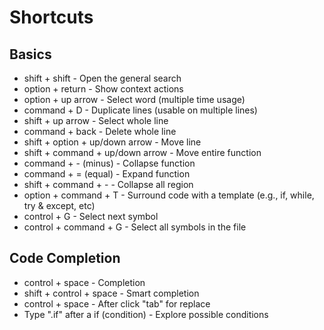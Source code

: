 # Shortcuts
## Basics
- shift + shift - Open the general search
- option + return - Show context actions
- option + up arrow - Select word (multiple time usage)
- command + D - Duplicate lines (usable on multiple lines)
- shift + up arrow - Select whole line
- command + back - Delete whole line
- shift + option + up/down arrow - Move line
- shift + command + up/down arrow - Move entire function
- command + - (minus) - Collapse function
- command + = (equal) - Expand function
- shift + command + - - Collapse all region
- option + command + T - Surround code with a template (e.g., if, while, try & except, etc)
- control + G - Select next symbol
- control + command + G - Select all symbols in the file

## Code Completion
- control + space - Completion
- shift + control + space - Smart completion
- control + space - After click "tab" for replace
- Type ".if" after a if (condition) - Explore possible conditions
